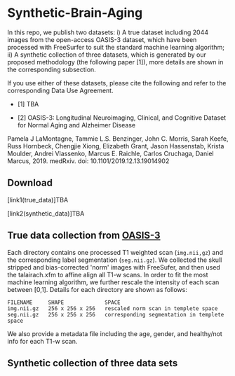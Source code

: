 # Synthetic-Brain-Aging

In this repo, we publish two datasets: i) A true dataset including 2044 images from the open-access OASIS-3 dataset, which have been processed with FreeSurfer to suit the standard machine learning algorithm; ii) A synthetic collection of three datasets, which is generated by our proposed methodology (the following paper [1]), more details are shown in the corresponding subsection. 

If you use either of these datasets, please cite the following and refer to the corresponding Data Use Agreement.
- [1] TBA

- [2] OASIS-3: Longitudinal Neuroimaging, Clinical, and Cognitive Dataset for Normal Aging and Alzheimer Disease

Pamela J LaMontagne, Tammie L.S. Benzinger, John C. Morris, Sarah Keefe, Russ Hornbeck, Chengjie Xiong, Elizabeth Grant, Jason Hassenstab, Krista Moulder, Andrei Vlassenko, Marcus E. Raichle, Carlos Cruchaga, Daniel Marcus, 2019. medRxiv. doi: 10.1101/2019.12.13.19014902

## Download
[link1(true_data)]TBA

[link2(synthetic_data)]TBA

## True data collection from [OASIS-3](https://www.oasis-brains.org/#access)
Each directory contains one processed T1 weighted scan (`img.nii,gz`) and the corresponding label segmentation (`seg.nii.gz`). We collected the skull stripped and bias-corrected 'norm' images with FreeSufer, and then used the talairach.xfm to affine align all T1-w scans. In order to fit the most machine learning algorithm, we further rescale the intensity of each scan between [0,1]. Details for each directory are shown as follows:
```
FILENAME     SHAPE             SPACE
img.nii.gz   256 x 256 x 256   rescaled norm scan in templete space
seg.nii.gz   256 x 256 x 256   corresponding segmentation in templete space
```
We also provide a metadata file including the age, gender, and healthy/not info for each T1-w scan. 

## Synthetic collection of three data sets
